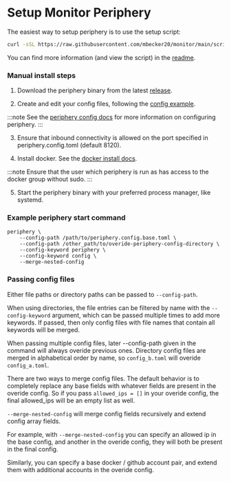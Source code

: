 # Setup Monitor Periphery

The easiest way to setup periphery is to use the setup script:

```sh
curl -sSL https://raw.githubusercontent.com/mbecker20/monitor/main/scripts/setup-periphery.py | python3
```

You can find more information (and view the script) in the [readme](https://github.com/mbecker20/monitor/tree/main/scripts).

### Manual install steps

 1. Download the periphery binary from the latest [release](https://github.com/mbecker20/monitor/releases).

 2. Create and edit your config files, following the [config example](https://github.com/mbecker20/monitor/blob/main/config_example/periphery.config.example.toml).

 :::note
 See the [periphery config docs](https://docs.rs/monitor_client/latest/monitor_client/entities/config/periphery/index.html)
 for more information on configuring periphery.
 :::

 3. Ensure that inbound connectivity is allowed on the port specified in periphery.config.toml (default 8120).

 4. Install docker. See the [docker install docs](https://docs.docker.com/engine/install/).

 :::note
 Ensure that the user which periphery is run as has access to the docker group without sudo.
 :::

 5. Start the periphery binary with your preferred process manager, like systemd.

### Example periphery start command

```
periphery \
	--config-path /path/to/periphery.config.base.toml \
	--config-path /other_path/to/overide-periphery-config-directory \
	--config-keyword periphery \
	--config-keyword config \
	--merge-nested-config
```

### Passing config files

Either file paths or directory paths can be passed to `--config-path`.

When using directories, the file entries can be filtered by name with the `--config-keyword` argument, which can be passed multiple times to add more keywords. If passed, then only config files with file names that contain all keywords will be merged.

When passing multiple config files, later --config-path given in the command will always overide previous ones. Directory config files are merged in alphabetical order by name, so `config_b.toml` will overide `config_a.toml`.

There are two ways to merge config files. The default behavior is to completely replace any base fields with whatever fields are present in the overide config. So if you pass `allowed_ips = []` in your overide config, the final allowed_ips will be an empty list as well. 

`--merge-nested-config` will merge config fields recursively and extend config array fields. 

For example, with `--merge-nested-config` you can specify an allowed ip in the base config, and another in the overide config, they will both be present in the final config.

Similarly, you can specify a base docker / github account pair, and extend them with additional accounts in the overide config.